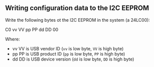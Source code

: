 ## Writing configuration data to the I2C EEPROM

Write the following bytes ot the I2C EEPROM in the system (a 24LC00):

  C0 vv VV pp PP dd DD 00

Where:
- vv VV is USB vendor ID (`vv` is low byte, `VV` is high byte)
- pp PP is USB product ID (`pp` is low byte, `PP` is high byte)
- dd DD is USB device version (`dd` is low byte, `DD` is high byte)
